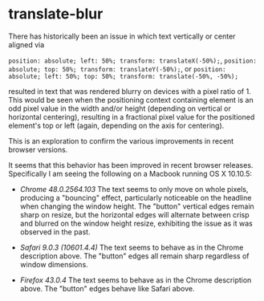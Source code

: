 # translate-blur
There has historically been an issue in which text vertically or center aligned via

`position: absolute; left: 50%; transform: translateX(-50%);`, `position: absolute; top: 50%; transform: translateY(-50%);`, or `position: absolute; left: 50%; top: 50%; transform: translate(-50%, -50%);`

resulted in text that was rendered blurry on devices with a pixel ratio of 1. This would be seen when the positioning context containing element is an odd pixel value in the width and/or height (depending on vertical or horizontal centering), resulting in a fractional pixel value for the positioned element's top or left (again, depending on the axis for centering).

This is an exploration to confirm the various improvements in recent browser versions.

It seems that this behavior has been improved in recent browser releases. Specifically I am seeing the following on a Macbook running OS X 10.10.5:

* _Chrome 48.0.2564.103_
    The text seems to only move on whole pixels, producing a "bouncing" effect, particularly noticeable on the headline when   changing the window height.
    The "button" vertical edges remain sharp on resize, but the horizontal edges will alternate between crisp and blurred on the window height resize, exhibiting the issue as it was observed in the past.

* _Safari 9.0.3 (10601.4.4)_
  The text seems to behave as in the Chrome description above.
  The "button" edges all remain sharp regardless of window dimensions.

* _Firefox 43.0.4_
  The text seems to behave as in the Chrome description above.
  The "button" edges behave like Safari above.
